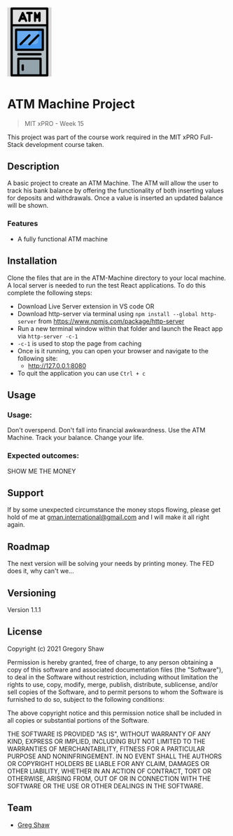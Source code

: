 <h1><img src="ATM.png" alt="Bank ATM Project" width="20%"></h1>


# ATM Machine Project
> MIT xPRO - Week 15

This project was part of the course work required in the MIT xPRO Full-Stack development course taken.

## Description

A basic project to create an ATM Machine. The ATM will allow the user to track his bank balance by offering the functionality of both inserting values for deposits and withdrawals. Once a value is inserted an updated balance will be shown.

### Features

* A fully functional ATM machine

## Installation

Clone the files that are in the ATM-Machine directory to your local machine.
A local server is needed to run the test React applications.
To do this complete the following steps:
- Download Live Server extension in VS code OR
- Download http-server via terminal using `npm install --global http-server` from https://www.npmjs.com/package/http-server
- Run a new terminal window within that folder and launch the React app via `http-server -c-1` 
- `-c-1` is used to stop the page from caching
- Once is it running, you can open your browser and navigate to the following site:
    - http://127.0.0.1:8080     
- To quit the application you can use `Ctrl + c`


## Usage

### Usage:
Don't overspend. Don't fall into financial awkwardness. Use the ATM Machine. Track your balance. Change your life.

### Expected outcomes:
SHOW ME THE MONEY $$$$

## Support

If by some unexpected circumstance the money stops flowing, please get hold of me at gman.international@gmail.com and I will make it all right again.

## Roadmap

The next version will be solving your needs by printing money. The FED does it, why can't we...

## Versioning

Version 1.1.1

## License

Copyright (c) 2021 Gregory Shaw

Permission is hereby granted, free of charge, to any person obtaining a copy
of this software and associated documentation files (the "Software"), to deal
in the Software without restriction, including without limitation the rights
to use, copy, modify, merge, publish, distribute, sublicense, and/or sell
copies of the Software, and to permit persons to whom the Software is
furnished to do so, subject to the following conditions:

The above copyright notice and this permission notice shall be included in all
copies or substantial portions of the Software.

THE SOFTWARE IS PROVIDED "AS IS", WITHOUT WARRANTY OF ANY KIND, EXPRESS OR
IMPLIED, INCLUDING BUT NOT LIMITED TO THE WARRANTIES OF MERCHANTABILITY,
FITNESS FOR A PARTICULAR PURPOSE AND NONINFRINGEMENT. IN NO EVENT SHALL THE
AUTHORS OR COPYRIGHT HOLDERS BE LIABLE FOR ANY CLAIM, DAMAGES OR OTHER
LIABILITY, WHETHER IN AN ACTION OF CONTRACT, TORT OR OTHERWISE, ARISING FROM,
OUT OF OR IN CONNECTION WITH THE SOFTWARE OR THE USE OR OTHER DEALINGS IN THE
SOFTWARE.

## Team
* [Greg Shaw](https://github.com/greg4shaw)
